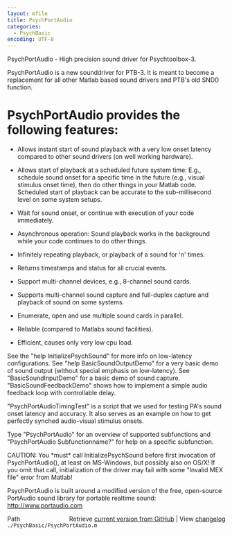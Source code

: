 ```yaml
---
layout: mfile
title: PsychPortAudio
categories:
  - PsychBasic
encoding: UTF-8
---
```


PsychPortAudio - High precision sound driver for Psychtoolbox-3.

PsychPortAudio is a new sounddriver for PTB-3. It is meant to become a
replacement for all other Matlab based sound drivers and PTB's old SND\(\)
function.

# PsychPortAudio provides the following features:

- Allows instant start of sound playback with a very low onset latency
  compared to other sound drivers \(on well working hardware\).

- Allows start of playback at a scheduled future system time: E.g.,
  schedule sound onset for a specific time in the future \(e.g., visual
  stimulus onset time\), then do other things in your Matlab code.
  Scheduled start of playback can be accurate to the sub-millisecond level
  on some system setups.

- Wait for sound onset, or continue with execution of your code
  immediately.

- Asynchronous operation: Sound playback works in the background while
  your code continues to do other things.

- Infinitely repeating playback, or playback of a sound for 'n' times.

- Returns timestamps and status for all crucial events.

- Support multi-channel devices, e.g., 8-channel sound cards.

- Supports multi-channel sound capture and full-duplex capture
  and playback of sound on some systems.

- Enumerate, open and use multiple sound cards in parallel.

- Reliable \(compared to Matlabs sound facilities\).

- Efficient, causes only very low cpu load.

See the "help InitializePsychSound" for more info on low-latency
configurations. See "help BasicSoundOutputDemo" for a very basic demo of
sound output \(without special emphasis on low-latency\). See
"BasicSoundInputDemo" for a basic demo of sound capture.
"BasicSoundFeedbackDemo" shows how to implement a simple audio feedback
loop with controllable delay.

"PsychPortAudioTimingTest" is a script that we used for testing PA's
sound onset latency and accuracy. It also serves as an example on how to
get perfectly synched audio-visual stimulus onsets.

Type "PsychPortAudio" for an overview of supported subfunctions and
"PsychPortAudio Subfunctionname?" for help on a specific subfunction.

CAUTION: You \*must\* call InitializePsychSound before first invocation of
PsychPortAudio\(\), at least on MS-Windows, but possibly also on OS/X\! If
you omit that call, initialization of the driver may fail with some
"Invalid MEX file" error from Matlab\!


PsychPortAudio is built around a modified version of the free, open-source
PortAudio sound library for portable realtime sound: http://www.portaudio.com


<div class="code_header" style="text-align:right;">
  <span style="float:left;">Path&nbsp;&nbsp;</span> <span class="counter">Retrieve <a href=
  "https://raw.github.com/Psychtoolbox-3/Psychtoolbox-3/beta/./PsychBasic/PsychPortAudio.m">current version from GitHub</a> | View <a href=
  "https://github.com/Psychtoolbox-3/Psychtoolbox-3/commits/beta/./PsychBasic/PsychPortAudio.m">changelog</a></span>
</div>
<div class="code">
  <code>./PsychBasic/PsychPortAudio.m</code>
</div>
